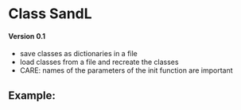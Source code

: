 # Class SandL #
#### Version 0.1 ####

- save classes as dictionaries in a file
- load classes from a file and recreate the classes
- CARE: names of the parameters of the init function are important

## Example: ##
```python

```